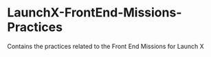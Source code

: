 # LaunchX-FrontEnd-Missions-Practices
Contains the practices related to the Front End Missions for Launch X
